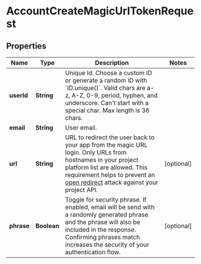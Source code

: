 

# AccountCreateMagicUrlTokenRequest


## Properties

| Name | Type | Description | Notes |
|------------ | ------------- | ------------- | -------------|
|**userId** | **String** | Unique Id. Choose a custom ID or generate a random ID with &#x60;ID.unique()&#x60;. Valid chars are a-z, A-Z, 0-9, period, hyphen, and underscore. Can&#39;t start with a special char. Max length is 36 chars. |  |
|**email** | **String** | User email. |  |
|**url** | **String** | URL to redirect the user back to your app from the magic URL login. Only URLs from hostnames in your project platform list are allowed. This requirement helps to prevent an [open redirect](https://cheatsheetseries.owasp.org/cheatsheets/Unvalidated_Redirects_and_Forwards_Cheat_Sheet.html) attack against your project API. |  [optional] |
|**phrase** | **Boolean** | Toggle for security phrase. If enabled, email will be send with a randomly generated phrase and the phrase will also be included in the response. Confirming phrases match increases the security of your authentication flow. |  [optional] |



